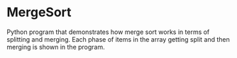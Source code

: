 # MergeSort
Python program that demonstrates how merge sort works in terms of splitting and merging. Each phase of items in the array getting split and then merging is shown in the program. 

